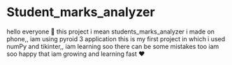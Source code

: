 # Student_marks_analyzer
hello everyone 🤗 this project i mean students_marks_analyzer i made on phone,, iam using pyroid 3 application 
this is my first project in which i used numPy and tikinter,, iam learning soo there can be some mistakes too 
iam soo happy that iam growing and learning fast ❤️

